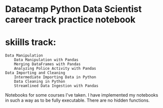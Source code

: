 # Datacamp Python Data Scientist career track practice notebook 

# skiills track: 
    Data Manipulation 
        Data Manipulation with Pandas
        Merging DataFrames with Pandas
        Analyzing Police Activity with Pandas
    Data Importing and Cleaning 
        Intermediate Importing Data in Python
        Data Cleaning in Python
        Streamlined Data Ingestion with Pandas
        
 Notebooks for some courses I've taken. I have implemented my notebooks in such a way as to be fully executable. There are no hidden functions.
